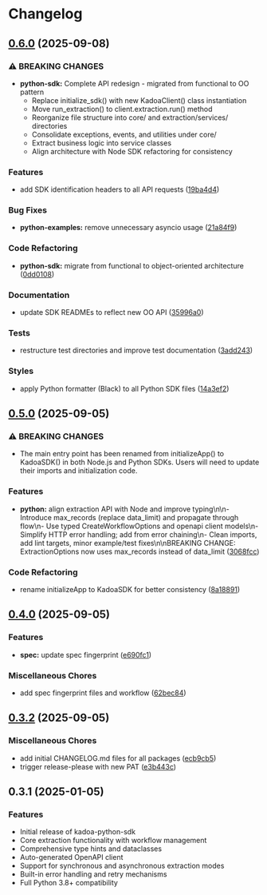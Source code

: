 # Changelog

## [0.6.0](https://github.com/kadoa-org/kadoa-sdks/compare/python-sdk-v0.5.0...python-sdk-v0.6.0) (2025-09-08)


### ⚠ BREAKING CHANGES

* **python-sdk:** Complete API redesign - migrated from functional to OO pattern
    - Replace initialize_sdk() with new KadoaClient() class instantiation
    - Move run_extraction() to client.extraction.run() method
    - Reorganize file structure into core/ and extraction/services/ directories
    - Consolidate exceptions, events, and utilities under core/
    - Extract business logic into service classes
    - Align architecture with Node SDK refactoring for consistency

### Features

* add SDK identification headers to all API requests ([19ba4d4](https://github.com/kadoa-org/kadoa-sdks/commit/19ba4d4b42e76b70bc3d1f37a5fc677a59458132))


### Bug Fixes

* **python-examples:** remove unnecessary asyncio usage ([21a84f9](https://github.com/kadoa-org/kadoa-sdks/commit/21a84f96c264b6a17972a70433961373f8b9af5e))


### Code Refactoring

* **python-sdk:** migrate from functional to object-oriented architecture ([0dd0108](https://github.com/kadoa-org/kadoa-sdks/commit/0dd01085cbe05534a36b1df44b9acb7e80e8245a))


### Documentation

* update SDK READMEs to reflect new OO API ([35996a0](https://github.com/kadoa-org/kadoa-sdks/commit/35996a07e903d0486480f6e305d4714beeb4ae07))


### Tests

* restructure test directories and improve test documentation ([3add243](https://github.com/kadoa-org/kadoa-sdks/commit/3add24317e1ed55049a88a998986a0144e30ce12))


### Styles

* apply Python formatter (Black) to all Python SDK files ([14a3ef2](https://github.com/kadoa-org/kadoa-sdks/commit/14a3ef29a1a393d16ad95bebdc9d6f90198ec635))

## [0.5.0](https://github.com/kadoa-org/kadoa-sdks/compare/python-sdk-v0.4.0...python-sdk-v0.5.0) (2025-09-05)


### ⚠ BREAKING CHANGES

* The main entry point has been renamed from initializeApp() to KadoaSDK() in both Node.js and Python SDKs. Users will need to update their imports and initialization code.

### Features

* **python:** align extraction API with Node and improve typing\n\n- Introduce max_records (replace data_limit) and propagate through flow\n- Use typed CreateWorkflowOptions and openapi client models\n- Simplify HTTP error handling; add from error chaining\n- Clean imports, add lint targets, minor example/test fixes\n\nBREAKING CHANGE: ExtractionOptions now uses max_records instead of data_limit ([3068fcc](https://github.com/kadoa-org/kadoa-sdks/commit/3068fcce0d474c2e30fd824daba5205968e1e458))


### Code Refactoring

* rename initializeApp to KadoaSDK for better consistency ([8a18891](https://github.com/kadoa-org/kadoa-sdks/commit/8a18891ff0f7d23c7f453e935028820e2cfe460e))

## [0.4.0](https://github.com/kadoa-org/kadoa-sdks/compare/python-sdk-v0.3.2...python-sdk-v0.4.0) (2025-09-05)


### Features

* **spec:** update spec fingerprint ([e690fc1](https://github.com/kadoa-org/kadoa-sdks/commit/e690fc100a62612d540868ddcddf3872b4593833))


### Miscellaneous Chores

* add spec fingerprint files and workflow ([62bec84](https://github.com/kadoa-org/kadoa-sdks/commit/62bec8467582ac1110712a9be80dcdf2540587e8))

## [0.3.2](https://github.com/kadoa-org/kadoa-sdks/compare/python-sdk-v0.3.1...python-sdk-v0.3.2) (2025-09-05)


### Miscellaneous Chores

* add initial CHANGELOG.md files for all packages ([ecb9cb5](https://github.com/kadoa-org/kadoa-sdks/commit/ecb9cb50fe58d5fc0f7b6df17b165a7f30941ab3))
* trigger release-please with new PAT ([e3b443c](https://github.com/kadoa-org/kadoa-sdks/commit/e3b443c9eaee6687ef4de03bf312a49ffa612ace))

## 0.3.1 (2025-01-05)

### Features

* Initial release of kadoa-python-sdk
* Core extraction functionality with workflow management  
* Comprehensive type hints and dataclasses
* Auto-generated OpenAPI client
* Support for synchronous and asynchronous extraction modes
* Built-in error handling and retry mechanisms
* Full Python 3.8+ compatibility
